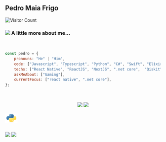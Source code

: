 ## Pedro Maia Frigo
![Visitor Count](https://profile-counter.glitch.me/pedriin1/count.svg)
### <img src="https://c.tenor.com/je1m2j-G9UUAAAAC/hello-minion.gif" width="50"> A little more about me...  
<br>

```javascript
const pedro = {
    pronouns: "He" | "Him",
    code: ["Javascript", "Typescript", "Python", "C#", "Swift", "Elixir"],
    techs: ["React Native", "ReactJS", "NextJS", ".net core",  "Qiskit"],
    askMeAbout: ["Gaming"],
    currentFocus: ["react native", ".net core"],
};
```
<br>

<br>
<div align="center">
  <link rel="stylesheet" href="https://cdn.jsdelivr.net/gh/devicons/devicon@v2.14.0/devicon.min.css">
  <img height="140em" src="https://github-readme-stats.vercel.app/api?username=pedriin1&show_icons=true&theme=chartreuse-dark&include_all_commits=true&count_private=true"/>
  <img height="140em" src="https://github-readme-stats.vercel.app/api/top-langs/?username=pedriin1&layout=compact&langs_count=7&theme=chartreuse-dark"/>
</div>
</div>
<div style="display: inline_block"><br>
  <img align="center" alt="Python" height="30" width="40" src="https://raw.githubusercontent.com/devicons/devicon/master/icons/python/python-original.svg">
</div>
  
  ##
 
<div> 
  
  <i class="devicon-python-plain"></i>
 
     
<!--   <a href="https://discord.gg/29yn58X" target="_blank"><img src="https://img.shields.io/badge/Discord-7289DA?style=for-the-badge&logo=discord&logoColor=white" target="_blank"></a>  -->
  <a href = "mailto:frigopedro@icloud.com"><img src="https://img.shields.io/badge/-Gmail-%23333?style=for-the-badge&logo=gmail&logoColor=white" target="_blank"></a>
  <a href="https://www.linkedin.com/in/pedro-maia-frigo-08ab401a3/" target="_blank"><img src="https://img.shields.io/badge/-LinkedIn-%230077B5?style=for-the-badge&logo=linkedin&logoColor=white" target="_blank"></a> 
  
</div>

